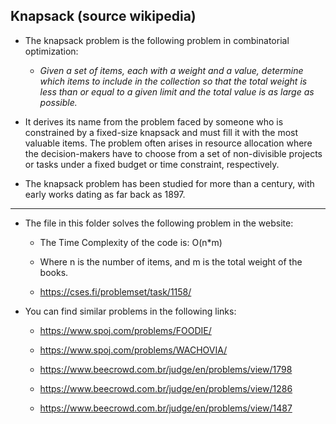 ## Knapsack (source wikipedia)

- The knapsack problem is the following problem in combinatorial optimization:  

    - *Given a set of items, each with a weight and a value, determine which items to include in the collection so that the total weight is less than or equal to a given limit and the total value is as large as possible.*  

- It derives its name from the problem faced by someone who is constrained by a fixed-size knapsack and must fill it with the most valuable items. The problem often arises in resource allocation where the decision-makers have to choose from a set of non-divisible projects or tasks under a fixed budget or time constraint, respectively.  

- The knapsack problem has been studied for more than a century, with early works dating as far back as 1897.

---

- The file in this folder solves the following problem in the website:  

    * The Time Complexity of the code is: O(n*m)  

    * Where n is the number of items, and m is the total weight of the books.  
    
    * https://cses.fi/problemset/task/1158/  

- You can find similar problems in the following links:  

    * https://www.spoj.com/problems/FOODIE/  

    * https://www.spoj.com/problems/WACHOVIA/  

    * https://www.beecrowd.com.br/judge/en/problems/view/1798  

    * https://www.beecrowd.com.br/judge/en/problems/view/1286  

    * https://www.beecrowd.com.br/judge/en/problems/view/1487  
